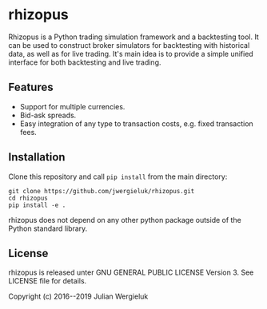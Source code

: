 # rhizopus

Rhizopus is a Python trading simulation framework and a backtesting tool. It
can be used to construct broker simulators for backtesting with historical 
data, as well as for live trading. It's main idea is to provide a simple unified 
interface for both backtesting and live trading.

## Features

* Support for multiple currencies.
* Bid-ask spreads.
* Easy integration of any type to transaction costs, e.g. fixed transaction fees.

## Installation

Clone this repository and call `pip install` from the main directory:

    git clone https://github.com/jwergieluk/rhizopus.git
    cd rhizopus
    pip install -e .

rhizopus does not depend on any other python package 
outside of the Python standard library.

## License

rhizopus is released unter GNU GENERAL PUBLIC LICENSE Version 3. 
See LICENSE file for details.

Copyright (c) 2016--2019 Julian Wergieluk